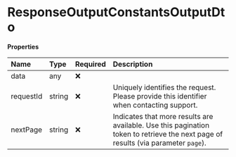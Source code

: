 # ResponseOutputConstantsOutputDto

**Properties**

| Name      | Type   | Required | Description                                                                                                                       |
| :-------- | :----- | :------- | :-------------------------------------------------------------------------------------------------------------------------------- |
| data      | any    | ❌       |                                                                                                                                   |
| requestId | string | ❌       | Uniquely identifies the request. Please provide this identifier when contacting support.                                          |
| nextPage  | string | ❌       | Indicates that more results are available. Use this pagination token to retrieve the next page of results (via parameter `page`). |
